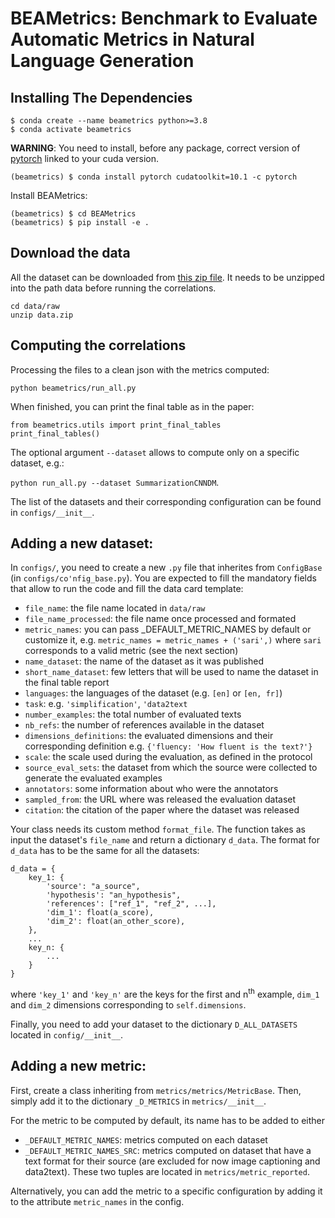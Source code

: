 # BEAMetrics: Benchmark to Evaluate Automatic Metrics in Natural Language Generation

## Installing The Dependencies
```
$ conda create --name beametrics python>=3.8
$ conda activate beametrics
```
**WARNING**: You need to install, before any package, correct version of [pytorch](https://pytorch.org/get-started/locally/#start-locally) linked to your cuda version.
```
(beametrics) $ conda install pytorch cudatoolkit=10.1 -c pytorch
```

Install BEAMetrics:
```
(beametrics) $ cd BEAMetrics
(beametrics) $ pip install -e .
```

## Download the data
All the dataset can be downloaded from [this zip file](https://drive.google.com/file/d/1axODMMTTeFUigkyC-JBoE8TgXsDA-CpJ/view?usp=sharing). It needs to be unzipped into the path data before running the correlations.
```
cd data/raw
unzip data.zip
```
## Computing the correlations

Processing the files to a clean json with the metrics computed:
```
python beametrics/run_all.py
```

When finished, you can print the final table as in the paper: 

```
from beametrics.utils import print_final_tables
print_final_tables()
```
 
The optional argument `--dataset` allows to compute only on a specific dataset, e.g.:

 `python run_all.py --dataset SummarizationCNNDM`. 
 
The list of the datasets and their corresponding configuration can be found in `configs/__init__`.

## Adding a new dataset:

In `configs/`, you need to create a new `.py` file that inherites from `ConfigBase` (in `configs/co'nfig_base.py`). 
You are expected to fill the mandatory fields that allow to run the code and fill the data card template:
- `file_name`: the file name located in `data/raw`
- `file_name_processed`: the file name once processed and formated
- `metric_names`: you can pass _DEFAULT_METRIC_NAMES by default or customize it, e.g. `metric_names = metric_names + ('sari',)` where `sari` corresponds to a valid metric (see the next section)
- `name_dataset`: the name of the dataset as it was published
- `short_name_dataset`: few letters that will be used to name the dataset in the final table report
- `languages`: the languages of the dataset (e.g. `[en]` or `[en, fr]`)
- `task`: e.g. `'simplification'`, `'data2text`
- `number_examples`: the total number of evaluated texts
- `nb_refs`: the number of references available in the dataset
- `dimensions_definitions`: the evaluated dimensions and their corresponding definition e.g. `{'fluency: 'How fluent is the text?'}`
- `scale`: the scale used during the evaluation, as defined in the protocol
- `source_eval_sets`: the dataset from which the source were collected to generate the evaluated examples
- `annotators`: some information about who were the annotators
- `sampled_from`: the URL where was released the evaluation dataset
- `citation`: the citation of the paper where the dataset was released

Your class needs its custom method `format_file`. The function takes as input the dataset's `file_name` and return a dictionary `d_data`.
The format for `d_data` has to be the same for all the datasets:

```
d_data = {
    key_1: {
        'source': "a_source", 
        'hypothesis': "an_hypothesis",
        'references': ["ref_1", "ref_2", ...],
        'dim_1': float(a_score),
        'dim_2': float(an_other_score),
    },
    ...
    key_n: {
        ...
    }
}
```
where `'key_1'` and `'key_n'` are the keys for the first and n<sup>th</sup> example, `dim_1` and `dim_2` dimensions corresponding to `self.dimensions`.

Finally, you need to add your dataset to the dictionary `D_ALL_DATASETS` located in `config/__init__`.

## Adding a new metric:

First, create a class inheriting from `metrics/metrics/MetricBase`. Then, simply add it to the dictionary `_D_METRICS` in `metrics/__init__`.

For the metric to be computed by default, its name has to be added to either
- `_DEFAULT_METRIC_NAMES`: metrics computed on each dataset
- `_DEFAULT_METRIC_NAMES_SRC`: metrics computed on dataset that have a text format for their source (are excluded for now image captioning and data2text).
These two tuples are located in `metrics/metric_reported`. 

Alternatively, you can add the metric to a specific configuration by adding it to the attribute `metric_names` in the config.

